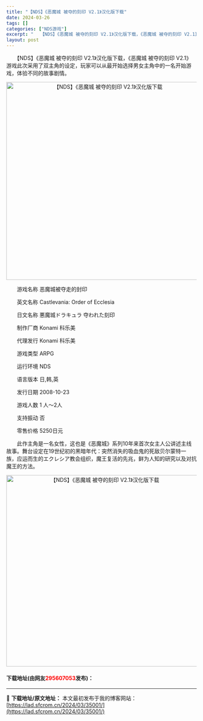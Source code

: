 ```yaml
---
title: "【NDS】《恶魔城 被夺的刻印 V2.1》汉化版下载"
date: 2024-03-26
tags: []
categories: ["NDS游戏"]
excerpt: "　　【NDS】《恶魔城 被夺的刻印 V2.1》汉化版下载，《恶魔城 被夺的刻印 V2.1》游戏此次采用了双主角的设定，玩家可以从最开始选择男女主角中的一名开始游戏，体验不同的故事剧情。 　　游戏名称 恶魔城被夺走的封印 　　英文名称 Castlevania: Order of Ecclesia 　　&hellip;"
layout: post
---
```


 <p>　　【NDS】《恶魔城 被夺的刻印 V2.1》汉化版下载，《恶魔城 被夺的刻印 V2.1》游戏此次采用了双主角的设定，玩家可以从最开始选择男女主角中的一名开始游戏，体验不同的故事剧情。</p> <p align="center"><img align="" border="0" src="https://lad.sfcrom.cn/wp-content/uploads/2024/03/20240326_66022a65510e4.png" width="523" alt="【NDS】《恶魔城 被夺的刻印 V2.1》汉化版下载" /></p> <p>　　游戏名称 恶魔城被夺走的封印</p> <p>　　英文名称 Castlevania: Order of Ecclesia</p> <p>　　日文名称 悪魔城ドラキュラ 夺われた刻印</p> <p>　　制作厂商 Konami 科乐美</p> <p>　　代理发行 Konami 科乐美</p> <p>　　游戏类型 ARPG</p> <p>　　运行环境 NDS</p> <p>　　语言版本 日,韩,英</p> <p>　　发行日期 2008-10-23</p> <p>　　游戏人数 1 人～2人</p> <p>　　支持振动 否</p> <p>　　零售价格 5250日元</p> <p>　　此作主角是一名女性，这也是《恶魔城》系列10年来首次女主人公讲述主线故事。舞台设定在19世纪初的黑暗年代：突然消失的吸血鬼的死敌贝尔蒙特一族，应运而生的エクレシア教会组织，魔王复活的先兆，鲜为人知的研究以及对抗魔王的方法。</p> <p align="center"><img align="" border="0" src="https://lad.sfcrom.cn/wp-content/uploads/2024/03/20240326_66022a65d272f.png" width="506" alt="【NDS】《恶魔城 被夺的刻印 V2.1》汉化版下载" /></p> <p><h4>下载地址(由网友<font color="red">295607053</font>发布)：</h4></p> 

---
📖 **下载地址/原文地址：** 本文最初发布于我的博客网站：[https://lad.sfcrom.cn/2024/03/35001/](https://lad.sfcrom.cn/2024/03/35001/)
